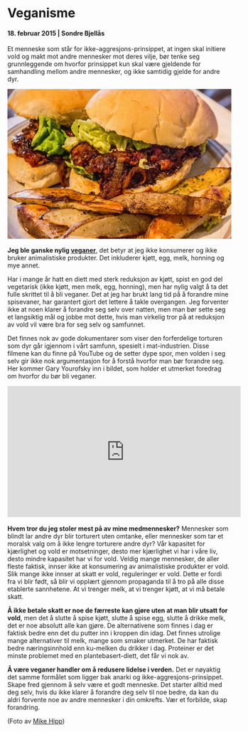 # Veganisme

#### 18. februar 2015 | Sondre Bjellås

Et menneske som står for ikke-aggresjons-prinsippet, at ingen skal initiere vold og makt mot andre mennesker mot deres vilje, bør tenke seg grunnleggende om hvorfor prinsippet kun skal være gjeldende for samhandling mellom andre mennesker, og ikke samtidig gjelde for andre dyr.

![](vegan_burger.jpg)

**Jeg ble ganske nylig [veganer](http://en.wikipedia.org/wiki/Veganism)**, det betyr at jeg ikke konsumerer og ikke bruker animalistiske produkter. Det inkluderer kjøtt, egg, melk, honning og mye annet.

Har i mange år hatt en diett med sterk reduksjon av kjøtt, spist en god del vegetarisk (ikke kjøtt, men melk, egg, honning), men har nylig valgt å ta det fulle skrittet til å bli veganer. Det at jeg har brukt lang tid på å forandre mine spisevaner, har garantert gjort det lettere å takle overgangen. Jeg forventer ikke at noen klarer å forandre seg selv over natten, men man bør sette seg et langsiktig mål og jobbe mot dette, hvis man virkelig tror på at reduksjon av vold vil være bra for seg selv og samfunnet.

Det finnes nok av gode dokumentarer som viser den forferdelige torturen som dyr går igjennom i vårt samfunn, spesielt i mat-industrien. Disse filmene kan du finne på YouTube og de setter dype spor, men volden i seg selv gir ikke nok argumentasjon for å forstå hvorfor man bør forandre seg. Her kommer Gary Yourofsky inn i bildet, som holder et utmerket foredrag om hvorfor du bør bli veganer.

<p><iframe title="Best Speech You WIll Ever Hear (Updated) -Gary Yourofsky" width="525" height="295" src="https://www.youtube.com/embed/_K36Zu0pA4U?feature=oembed" frameborder="0" allow="accelerometer; autoplay; encrypted-media; gyroscope; picture-in-picture" allowfullscreen></iframe></p>

**Hvem tror du jeg stoler mest på av mine medmennesker?** Mennesker som blindt lar andre dyr blir torturert uten omtanke, eller mennesker som tar et moralsk valg om å ikke lengre torturere andre dyr? Vår kapasitet for kjærlighet og vold er motsetninger, desto mer kjærlighet vi har i våre liv, desto mindre kapasitet har vi for vold. Veldig mange mennesker, de aller fleste faktisk, innser ikke at konsumering av animalistiske produkter er vold. Slik mange ikke innser at skatt er vold, reguleringer er vold. Dette er fordi fra vi blir født, så blir vi opplært gjennom propaganda til å tro på alle disse etablerte sannhetene. At vi trenger melk, at vi trenger kjøtt, at vi må betale skatt.

**Å ikke betale skatt er noe de færreste kan gjøre uten at man blir utsatt for vold**, men det å slutte å spise kjøtt, slutte å spise egg, slutte å drikke melk, det er noe absolutt alle kan gjøre. De alternativene som finnes i dag er faktisk bedre enn det du putter inn i kroppen din idag. Det finnes utrolige mange alternativer til melk, mange som smaker utmerket. De har faktisk bedre næringsinnhold enn ku-melken du drikker i dag. Proteiner er det minste problemet med en plantebasert-diett, det får vi nok av.

**Å være veganer handler om å redusere lidelse i verden.** Det er nøyaktig det samme formålet som ligger bak anarki og ikke-aggresjons-prinsippet. Skape fred gjennom å selv være et godt menneske. Det starter alltid med deg selv, hvis du ikke klarer å forandre deg selv til noe bedre, da kan du aldri forvente noe av andre mennesker i din omkrefts. Vær et forbilde, skap forandring.

(Foto av [Mike Hipp](https://www.flickr.com/photos/hipperspective/8397948517))